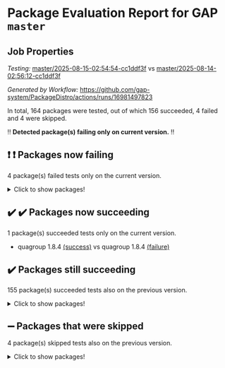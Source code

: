 # Package Evaluation Report for GAP `master`

## Job Properties

*Testing:* [master/2025-08-15-02:54:54-cc1ddf3f](https://github.com/gap-system/PackageDistro/blob/data/reports/master/2025-08-15-02:54:54-cc1ddf3f) vs [master/2025-08-14-02:56:12-cc1ddf3f](https://github.com/gap-system/PackageDistro/blob/data/reports/master/2025-08-14-02:56:12-cc1ddf3f)

*Generated by Workflow:* https://github.com/gap-system/PackageDistro/actions/runs/16981497823

In total, 164 packages were tested, out of which 156 succeeded, 4 failed and 4 were skipped.

:bangbang: **Detected package(s) failing only on current version.** :bangbang:

## :exclamation: :exclamation: Packages now failing

4 package(s) failed tests only on the current version.
<details><summary>Click to show packages!</summary>

- curlinterface 2.4.2 [(failure)](https://github.com/gap-system/PackageDistro/actions/runs/16981497823/job/48142460672) vs curlinterface 2.4.2 [(success)](https://github.com/gap-system/PackageDistro/actions/runs/16954359542/job/48053634421)
- groupoids 1.78 [(failure)](https://github.com/gap-system/PackageDistro/actions/runs/16981497823/job/48142460723) vs groupoids 1.78 [(success)](https://github.com/gap-system/PackageDistro/actions/runs/16954359542/job/48053634501)
- packagemanager 1.6.3 [(failure)](https://github.com/gap-system/PackageDistro/actions/runs/16981497823/job/48142460769) vs packagemanager 1.6.3 [(success)](https://github.com/gap-system/PackageDistro/actions/runs/16954359542/job/48053634625)
- utils 0.91 [(failure)](https://github.com/gap-system/PackageDistro/actions/runs/16981497823/job/48142460873) vs utils 0.91 [(success)](https://github.com/gap-system/PackageDistro/actions/runs/16954359542/job/48053634660)
</details>

## :heavy_check_mark: :heavy_check_mark: Packages now succeeding

1 package(s) succeeded tests only on the current version.
- quagroup 1.8.4 [(success)](https://github.com/gap-system/PackageDistro/actions/runs/16981497823/job/48142460773) vs quagroup 1.8.4 [(failure)](https://github.com/gap-system/PackageDistro/actions/runs/16954359542/job/48053634599)

## :heavy_check_mark: Packages still succeeding

155 package(s) succeeded tests also on the previous version.
<details><summary>Click to show packages!</summary>

- 4ti2interface 2024.11-01 [(success)](https://github.com/gap-system/PackageDistro/actions/runs/16981497823/job/48142460622)
- ace 5.7.0 [(success)](https://github.com/gap-system/PackageDistro/actions/runs/16981497823/job/48142460631)
- aclib 1.3.2 [(success)](https://github.com/gap-system/PackageDistro/actions/runs/16981497823/job/48142460626)
- agt 0.3.1 [(success)](https://github.com/gap-system/PackageDistro/actions/runs/16981497823/job/48142460640)
- alco 1.1.1 [(success)](https://github.com/gap-system/PackageDistro/actions/runs/16981497823/job/48142460630)
- alnuth 3.2.1 [(success)](https://github.com/gap-system/PackageDistro/actions/runs/16981497823/job/48142460641)
- anupq 3.3.1 [(success)](https://github.com/gap-system/PackageDistro/actions/runs/16981497823/job/48142460637)
- atlasrep 2.1.9 [(success)](https://github.com/gap-system/PackageDistro/actions/runs/16981497823/job/48142460639)
- autodoc 2025.05.09 [(success)](https://github.com/gap-system/PackageDistro/actions/runs/16981497823/job/48142460647)
- automata 1.16 [(success)](https://github.com/gap-system/PackageDistro/actions/runs/16981497823/job/48142460649)
- automgrp 1.3.3 [(success)](https://github.com/gap-system/PackageDistro/actions/runs/16981497823/job/48142460655)
- autpgrp 1.11.1 [(success)](https://github.com/gap-system/PackageDistro/actions/runs/16981497823/job/48142460652)
- cap 2025.08-02 [(success)](https://github.com/gap-system/PackageDistro/actions/runs/16981497823/job/48142460634)
- caratinterface 2.3.7 [(success)](https://github.com/gap-system/PackageDistro/actions/runs/16981497823/job/48142460642)
- cddinterface 2025.06.24 [(success)](https://github.com/gap-system/PackageDistro/actions/runs/16981497823/job/48142460675)
- circle 1.6.6 [(success)](https://github.com/gap-system/PackageDistro/actions/runs/16981497823/job/48142460662)
- classicpres 1.22 [(success)](https://github.com/gap-system/PackageDistro/actions/runs/16981497823/job/48142460656)
- cohomolo 1.6.11 [(success)](https://github.com/gap-system/PackageDistro/actions/runs/16981497823/job/48142460690)
- congruence 1.2.7 [(success)](https://github.com/gap-system/PackageDistro/actions/runs/16981497823/job/48142460892)
- corefreesub 0.6 [(success)](https://github.com/gap-system/PackageDistro/actions/runs/16981497823/job/48142460691)
- corelg 1.57 [(success)](https://github.com/gap-system/PackageDistro/actions/runs/16981497823/job/48142460660)
- crime 1.6 [(success)](https://github.com/gap-system/PackageDistro/actions/runs/16981497823/job/48142460667)
- crisp 1.4.6 [(success)](https://github.com/gap-system/PackageDistro/actions/runs/16981497823/job/48142460659)
- crypting 0.10.6 [(success)](https://github.com/gap-system/PackageDistro/actions/runs/16981497823/job/48142460696)
- cryst 4.1.29 [(success)](https://github.com/gap-system/PackageDistro/actions/runs/16981497823/job/48142460677)
- crystcat 1.1.10 [(success)](https://github.com/gap-system/PackageDistro/actions/runs/16981497823/job/48142460665)
- ctbllib 1.3.11 [(success)](https://github.com/gap-system/PackageDistro/actions/runs/16981497823/job/48142460685)
- cubefree 1.20 [(success)](https://github.com/gap-system/PackageDistro/actions/runs/16981497823/job/48142460702)
- cvec 2.8.4 [(success)](https://github.com/gap-system/PackageDistro/actions/runs/16981497823/job/48142460704)
- datastructures 0.3.3 [(success)](https://github.com/gap-system/PackageDistro/actions/runs/16981497823/job/48142460725)
- deepthought 1.0.9 [(success)](https://github.com/gap-system/PackageDistro/actions/runs/16981497823/job/48142460663)
- design 1.8.2 [(success)](https://github.com/gap-system/PackageDistro/actions/runs/16981497823/job/48142460703)
- difsets 2.3.1 [(success)](https://github.com/gap-system/PackageDistro/actions/runs/16981497823/job/48142460689)
- digraphs 1.10.0 [(success)](https://github.com/gap-system/PackageDistro/actions/runs/16981497823/job/48142460711)
- edim 1.3.8 [(success)](https://github.com/gap-system/PackageDistro/actions/runs/16981497823/job/48142460658)
- example 4.4.1 [(success)](https://github.com/gap-system/PackageDistro/actions/runs/16981497823/job/48142460708)
- examplesforhomalg 2023.10-01 [(success)](https://github.com/gap-system/PackageDistro/actions/runs/16981497823/job/48142460688)
- factint 1.6.3 [(success)](https://github.com/gap-system/PackageDistro/actions/runs/16981497823/job/48142460701)
- ferret 1.0.14 [(success)](https://github.com/gap-system/PackageDistro/actions/runs/16981497823/job/48142460693)
- fga 1.5.0 [(success)](https://github.com/gap-system/PackageDistro/actions/runs/16981497823/job/48142460680)
- fining 1.5.6 [(success)](https://github.com/gap-system/PackageDistro/actions/runs/16981497823/job/48142460673)
- float 1.0.7 [(success)](https://github.com/gap-system/PackageDistro/actions/runs/16981497823/job/48142460698)
- format 1.4.4 [(success)](https://github.com/gap-system/PackageDistro/actions/runs/16981497823/job/48142460678)
- forms 1.2.13 [(success)](https://github.com/gap-system/PackageDistro/actions/runs/16981497823/job/48142460676)
- fplsa 1.2.6 [(success)](https://github.com/gap-system/PackageDistro/actions/runs/16981497823/job/48142460731)
- fr 2.4.13 [(success)](https://github.com/gap-system/PackageDistro/actions/runs/16981497823/job/48142460695)
- francy 2.0.3 [(success)](https://github.com/gap-system/PackageDistro/actions/runs/16981497823/job/48142460705)
- fwtree 1.3 [(success)](https://github.com/gap-system/PackageDistro/actions/runs/16981497823/job/48142460721)
- gapdoc 1.6.7 [(success)](https://github.com/gap-system/PackageDistro/actions/runs/16981497823/job/48142460684)
- gauss 2024.11-01 [(success)](https://github.com/gap-system/PackageDistro/actions/runs/16981497823/job/48142460706)
- gaussforhomalg 2024.08-01 [(success)](https://github.com/gap-system/PackageDistro/actions/runs/16981497823/job/48142460710)
- gbnp 1.1.0 [(success)](https://github.com/gap-system/PackageDistro/actions/runs/16981497823/job/48142460682)
- generalizedmorphismsforcap 2025.07-01 [(success)](https://github.com/gap-system/PackageDistro/actions/runs/16981497823/job/48142460707)
- genss 1.6.9 [(success)](https://github.com/gap-system/PackageDistro/actions/runs/16981497823/job/48142460717)
- gradedmodules 2024.12-01 [(success)](https://github.com/gap-system/PackageDistro/actions/runs/16981497823/job/48142460713)
- gradedringforhomalg 2024.07-01 [(success)](https://github.com/gap-system/PackageDistro/actions/runs/16981497823/job/48142460709)
- grape 4.9.2 [(success)](https://github.com/gap-system/PackageDistro/actions/runs/16981497823/job/48142460719)
- grpconst 2.6.5 [(success)](https://github.com/gap-system/PackageDistro/actions/runs/16981497823/job/48142460745)
- guarana 0.96.3 [(success)](https://github.com/gap-system/PackageDistro/actions/runs/16981497823/job/48142460727)
- guava 3.20 [(success)](https://github.com/gap-system/PackageDistro/actions/runs/16981497823/job/48142460735)
- hap 1.70 [(success)](https://github.com/gap-system/PackageDistro/actions/runs/16981497823/job/48142460722)
- hapcryst 0.1.15 [(success)](https://github.com/gap-system/PackageDistro/actions/runs/16981497823/job/48142460814)
- hecke 1.5.4 [(success)](https://github.com/gap-system/PackageDistro/actions/runs/16981497823/job/48142460715)
- help 4.0 [(success)](https://github.com/gap-system/PackageDistro/actions/runs/16981497823/job/48142460746)
- homalg 2024.01-01 [(success)](https://github.com/gap-system/PackageDistro/actions/runs/16981497823/job/48142460767)
- homalgtocas 2023.11-01 [(success)](https://github.com/gap-system/PackageDistro/actions/runs/16981497823/job/48142460733)
- ibnp 0.15 [(success)](https://github.com/gap-system/PackageDistro/actions/runs/16981497823/job/48142460750)
- idrel 2.48 [(success)](https://github.com/gap-system/PackageDistro/actions/runs/16981497823/job/48142460740)
- images 1.3.3 [(success)](https://github.com/gap-system/PackageDistro/actions/runs/16981497823/job/48142460747)
- inducereduce 1.1 [(success)](https://github.com/gap-system/PackageDistro/actions/runs/16981497823/job/48142460763)
- intpic 0.4.0 [(success)](https://github.com/gap-system/PackageDistro/actions/runs/16981497823/job/48142460730)
- io 4.9.3 [(success)](https://github.com/gap-system/PackageDistro/actions/runs/16981497823/job/48142460748)
- io_forhomalg 2023.02-04 [(success)](https://github.com/gap-system/PackageDistro/actions/runs/16981497823/job/48142460724)
- irredsol 1.4.4 [(success)](https://github.com/gap-system/PackageDistro/actions/runs/16981497823/job/48142460823)
- json 2.2.3 [(success)](https://github.com/gap-system/PackageDistro/actions/runs/16981497823/job/48142460729)
- jupyterkernel 1.5.1 [(success)](https://github.com/gap-system/PackageDistro/actions/runs/16981497823/job/48142460737)
- jupyterviz 1.5.6 [(success)](https://github.com/gap-system/PackageDistro/actions/runs/16981497823/job/48142460755)
- kan 1.37 [(success)](https://github.com/gap-system/PackageDistro/actions/runs/16981497823/job/48142460775)
- kbmag 1.5.11 [(success)](https://github.com/gap-system/PackageDistro/actions/runs/16981497823/job/48142460749)
- laguna 3.9.7 [(success)](https://github.com/gap-system/PackageDistro/actions/runs/16981497823/job/48142460743)
- liealgdb 2.2.1 [(success)](https://github.com/gap-system/PackageDistro/actions/runs/16981497823/job/48142460736)
- liepring 2.9.1 [(success)](https://github.com/gap-system/PackageDistro/actions/runs/16981497823/job/48142460774)
- liering 2.4.2 [(success)](https://github.com/gap-system/PackageDistro/actions/runs/16981497823/job/48142460744)
- linearalgebraforcap 2025.07-03 [(success)](https://github.com/gap-system/PackageDistro/actions/runs/16981497823/job/48142460758)
- lins 0.9 [(success)](https://github.com/gap-system/PackageDistro/actions/runs/16981497823/job/48142460739)
- localizeringforhomalg 2023.10-01 [(success)](https://github.com/gap-system/PackageDistro/actions/runs/16981497823/job/48142460734)
- loops 3.4.4 [(success)](https://github.com/gap-system/PackageDistro/actions/runs/16981497823/job/48142460754)
- lpres 1.1.1 [(success)](https://github.com/gap-system/PackageDistro/actions/runs/16981497823/job/48142460809)
- majoranaalgebras 1.5.2 [(success)](https://github.com/gap-system/PackageDistro/actions/runs/16981497823/job/48142460781)
- mapclass 1.4.6 [(success)](https://github.com/gap-system/PackageDistro/actions/runs/16981497823/job/48142460793)
- matgrp 0.71 [(success)](https://github.com/gap-system/PackageDistro/actions/runs/16981497823/job/48142460787)
- matricesforhomalg 2024.11-02 [(success)](https://github.com/gap-system/PackageDistro/actions/runs/16981497823/job/48142460788)
- modisom 3.0.0 [(success)](https://github.com/gap-system/PackageDistro/actions/runs/16981497823/job/48142460738)
- modulepresentationsforcap 2025.06-02 [(success)](https://github.com/gap-system/PackageDistro/actions/runs/16981497823/job/48142460757)
- modules 2024.12-01 [(success)](https://github.com/gap-system/PackageDistro/actions/runs/16981497823/job/48142460780)
- monoidalcategories 2025.07-07 [(success)](https://github.com/gap-system/PackageDistro/actions/runs/16981497823/job/48142460764)
- nconvex 2024.12-01 [(success)](https://github.com/gap-system/PackageDistro/actions/runs/16981497823/job/48142460770)
- nilmat 1.4.2 [(success)](https://github.com/gap-system/PackageDistro/actions/runs/16981497823/job/48142460794)
- nock 1.5 [(success)](https://github.com/gap-system/PackageDistro/actions/runs/16981497823/job/48142460798)
- normalizinterface 1.4.1 [(success)](https://github.com/gap-system/PackageDistro/actions/runs/16981497823/job/48142460768)
- nq 2.5.11 [(success)](https://github.com/gap-system/PackageDistro/actions/runs/16981497823/job/48142460771)
- numericalsgps 1.4.0 [(success)](https://github.com/gap-system/PackageDistro/actions/runs/16981497823/job/48142460779)
- openmath 11.5.3 [(success)](https://github.com/gap-system/PackageDistro/actions/runs/16981497823/job/48142460762)
- orb 5.0.1 [(success)](https://github.com/gap-system/PackageDistro/actions/runs/16981497823/job/48142460782)
- patternclass 2.4.5 [(success)](https://github.com/gap-system/PackageDistro/actions/runs/16981497823/job/48142460772)
- permut 2.0.5 [(success)](https://github.com/gap-system/PackageDistro/actions/runs/16981497823/job/48142460822)
- polenta 1.3.11 [(success)](https://github.com/gap-system/PackageDistro/actions/runs/16981497823/job/48142460766)
- polymaking 0.8.7 [(success)](https://github.com/gap-system/PackageDistro/actions/runs/16981497823/job/48142460759)
- primgrp 3.4.4 [(success)](https://github.com/gap-system/PackageDistro/actions/runs/16981497823/job/48142460804)
- profiling 2.6.2 [(success)](https://github.com/gap-system/PackageDistro/actions/runs/16981497823/job/48142460765)
- qdistrnd 0.9.5 [(success)](https://github.com/gap-system/PackageDistro/actions/runs/16981497823/job/48142460785)
- qpa 1.35 [(success)](https://github.com/gap-system/PackageDistro/actions/runs/16981497823/job/48142460795)
- radiroot 2.9 [(success)](https://github.com/gap-system/PackageDistro/actions/runs/16981497823/job/48142460817)
- rcwa 4.7.1 [(success)](https://github.com/gap-system/PackageDistro/actions/runs/16981497823/job/48142460783)
- rds 1.8 [(success)](https://github.com/gap-system/PackageDistro/actions/runs/16981497823/job/48142460801)
- recog 1.4.4 [(success)](https://github.com/gap-system/PackageDistro/actions/runs/16981497823/job/48142460776)
- repndecomp 1.3.0 [(success)](https://github.com/gap-system/PackageDistro/actions/runs/16981497823/job/48142460790)
- repsn 3.1.2 [(success)](https://github.com/gap-system/PackageDistro/actions/runs/16981497823/job/48142460826)
- resclasses 4.7.3 [(success)](https://github.com/gap-system/PackageDistro/actions/runs/16981497823/job/48142460789)
- ringsforhomalg 2024.11-02 [(success)](https://github.com/gap-system/PackageDistro/actions/runs/16981497823/job/48142460819)
- sco 2023.08-01 [(success)](https://github.com/gap-system/PackageDistro/actions/runs/16981497823/job/48142460784)
- scscp 2.4.3 [(success)](https://github.com/gap-system/PackageDistro/actions/runs/16981497823/job/48142460815)
- semigroups 5.5.3 [(success)](https://github.com/gap-system/PackageDistro/actions/runs/16981497823/job/48142460813)
- sglppow 2.4 [(success)](https://github.com/gap-system/PackageDistro/actions/runs/16981497823/job/48142460796)
- sgpviz 0.999.6 [(success)](https://github.com/gap-system/PackageDistro/actions/runs/16981497823/job/48142460816)
- simpcomp 2.1.14 [(success)](https://github.com/gap-system/PackageDistro/actions/runs/16981497823/job/48142460846)
- singular 2024.06.03 [(success)](https://github.com/gap-system/PackageDistro/actions/runs/16981497823/job/48142460825)
- sl2reps 1.1 [(success)](https://github.com/gap-system/PackageDistro/actions/runs/16981497823/job/48142460802)
- sla 1.6.2 [(success)](https://github.com/gap-system/PackageDistro/actions/runs/16981497823/job/48142460856)
- smallantimagmas 0.4.1 [(success)](https://github.com/gap-system/PackageDistro/actions/runs/16981497823/job/48142460821)
- smallgrp 1.5.4 [(success)](https://github.com/gap-system/PackageDistro/actions/runs/16981497823/job/48142460818)
- smallsemi 0.7.2 [(success)](https://github.com/gap-system/PackageDistro/actions/runs/16981497823/job/48142460831)
- sonata 2.9.6 [(success)](https://github.com/gap-system/PackageDistro/actions/runs/16981497823/job/48142460811)
- sophus 1.27 [(success)](https://github.com/gap-system/PackageDistro/actions/runs/16981497823/job/48142460841)
- sotgrps 1.3 [(success)](https://github.com/gap-system/PackageDistro/actions/runs/16981497823/job/48142460820)
- spinsym 1.5.2 [(success)](https://github.com/gap-system/PackageDistro/actions/runs/16981497823/job/48142460859)
- standardff 1.0 [(success)](https://github.com/gap-system/PackageDistro/actions/runs/16981497823/job/48142460812)
- symbcompcc 1.3.2 [(success)](https://github.com/gap-system/PackageDistro/actions/runs/16981497823/job/48142460837)
- thelma 1.3 [(success)](https://github.com/gap-system/PackageDistro/actions/runs/16981497823/job/48142460857)
- tomlib 1.2.11 [(success)](https://github.com/gap-system/PackageDistro/actions/runs/16981497823/job/48142460842)
- toolsforhomalg 2025.05-01 [(success)](https://github.com/gap-system/PackageDistro/actions/runs/16981497823/job/48142460849)
- toric 1.9.6 [(success)](https://github.com/gap-system/PackageDistro/actions/runs/16981497823/job/48142460847)
- transgrp 3.6.5 [(success)](https://github.com/gap-system/PackageDistro/actions/runs/16981497823/job/48142460879)
- typeset 1.2.3 [(success)](https://github.com/gap-system/PackageDistro/actions/runs/16981497823/job/48142460861)
- ugaly 4.1.3 [(success)](https://github.com/gap-system/PackageDistro/actions/runs/16981497823/job/48142460862)
- unipot 1.6 [(success)](https://github.com/gap-system/PackageDistro/actions/runs/16981497823/job/48142460838)
- unitlib 5.0.0 [(success)](https://github.com/gap-system/PackageDistro/actions/runs/16981497823/job/48142460840)
- uuid 0.7 [(success)](https://github.com/gap-system/PackageDistro/actions/runs/16981497823/job/48142460885)
- walrus 0.9991 [(success)](https://github.com/gap-system/PackageDistro/actions/runs/16981497823/job/48142460843)
- wedderga 4.11.1 [(success)](https://github.com/gap-system/PackageDistro/actions/runs/16981497823/job/48142460853)
- wpe 0.8 [(success)](https://github.com/gap-system/PackageDistro/actions/runs/16981497823/job/48142460850)
- xmod 2.95 [(success)](https://github.com/gap-system/PackageDistro/actions/runs/16981497823/job/48142460870)
- xmodalg 1.32 [(success)](https://github.com/gap-system/PackageDistro/actions/runs/16981497823/job/48142460845)
- yangbaxter 0.10.7 [(success)](https://github.com/gap-system/PackageDistro/actions/runs/16981497823/job/48142460864)
- zeromqinterface 0.17 [(success)](https://github.com/gap-system/PackageDistro/actions/runs/16981497823/job/48142460872)
</details>

## :heavy_minus_sign: Packages that were skipped

4 package(s) skipped tests also on the previous version.
<details><summary>Click to show packages!</summary>

- browse 1.8.21 [(skipped)](https://github.com/gap-system/PackageDistro/actions/runs/16981497823/job/48142151623)
- itc 1.5.1 [(skipped)](https://github.com/gap-system/PackageDistro/actions/runs/16981497823/job/48142151623)
- polycyclic 2.16 [(skipped)](https://github.com/gap-system/PackageDistro/actions/runs/16981497823/job/48142151623)
- xgap 4.32 [(skipped)](https://github.com/gap-system/PackageDistro/actions/runs/16981497823/job/48142151623)
</details>

